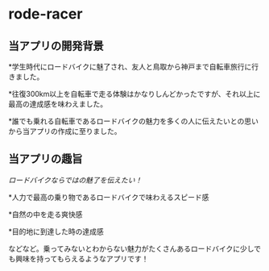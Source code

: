 # rode-racer

## 当アプリの開発背景


*学生時代にロードバイクに魅了され、友人と鳥取から神戸まで自転車旅行に行きました。


*往復300km以上を自転車で走る体験はかなりしんどかったですが、それ以上に最高の達成感を味わえました。


*誰でも乗れる自転車であるロードバイクの魅力を多くの人に伝えたいとの思いから当アプリの作成に至りました。



## 当アプリの趣旨


*ロードバイクならではの魅了を伝えたい！*


*人力で最高の乗り物であるロードバイクで味わえるスピード感


*自然の中を走る爽快感


*目的地に到達した時の達成感


などなど。乗ってみないとわからない魅力がたくさんあるロードバイクに少しでも興味を持ってもらえるようなアプリです！


